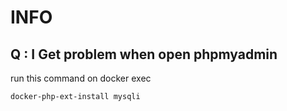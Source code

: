 # INFO
## Q : I Get problem when open phpmyadmin
run this command on docker exec
```
docker-php-ext-install mysqli
```
